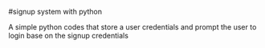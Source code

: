 #signup system with python

A simple python codes that store a user credentials and prompt the user to login base on the signup credentials
